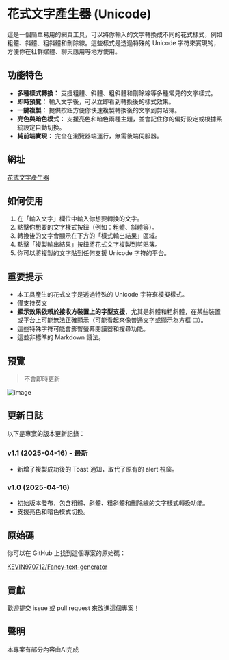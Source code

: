 # 花式文字產生器 (Unicode)

這是一個簡單易用的網頁工具，可以將你輸入的文字轉換成不同的花式樣式，例如粗體、斜體、粗斜體和刪除線。這些樣式是透過特殊的 Unicode 字符來實現的，方便你在社群媒體、聊天應用等地方使用。

## 功能特色

* **多種樣式轉換：** 支援粗體、斜體、粗斜體和刪除線等多種常見的文字樣式。
* **即時預覽：** 輸入文字後，可以立即看到轉換後的樣式效果。
* **一鍵複製：** 提供按鈕方便你快速複製轉換後的文字到剪貼簿。
* **亮色與暗色模式：** 支援亮色和暗色兩種主題，並會記住你的偏好設定或根據系統設定自動切換。
* **純前端實現：** 完全在瀏覽器端運行，無需後端伺服器。

## 網址

[花式文字產生器](https://kevin970712.github.io/Fancy-text-generator/)

## 如何使用

1.  在「輸入文字」欄位中輸入你想要轉換的文字。
2.  點擊你想要的文字樣式按鈕（例如：粗體、斜體等）。
3.  轉換後的文字會顯示在下方的「樣式輸出結果」區域。
4.  點擊「複製輸出結果」按鈕將花式文字複製到剪貼簿。
5.  你可以將複製的文字貼到任何支援 Unicode 字符的平台。

## 重要提示

* 本工具產生的花式文字是透過特殊的 Unicode 字符來模擬樣式。
* 僅支持英文
* **顯示效果依賴於接收方裝置上的字型支援**，尤其是斜體和粗斜體，在某些裝置或平台上可能無法正確顯示（可能看起來像普通文字或顯示為方框 ☐）。
* 這些特殊字符可能會影響螢幕閱讀器和搜尋功能。
* 這並非標準的 Markdown 語法。

## 預覽
> 不會即時更新

![image](https://github.com/user-attachments/assets/bc165cea-5041-413b-be63-67e1d3c178a7)

## 更新日誌

以下是專案的版本更新記錄：

### v1.1 (2025-04-16) - 最新

* 新增了複製成功後的 Toast 通知，取代了原有的 alert 視窗。

### v1.0 (2025-04-16)

* 初始版本發布，包含粗體、斜體、粗斜體和刪除線的文字樣式轉換功能。
* 支援亮色和暗色模式切換。



## 原始碼

你可以在 GitHub 上找到這個專案的原始碼：

[KEVIN970712/Fancy-text-generator](https://github.com/KEVIN970712/Fancy-text-generator)

## 貢獻

歡迎提交 issue 或 pull request 來改進這個專案！

## 聲明

本專案有部分內容由AI完成
